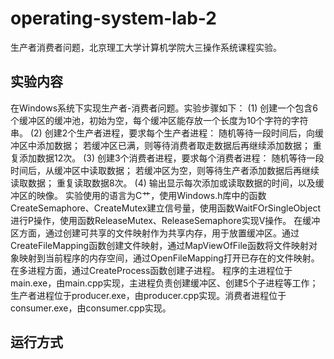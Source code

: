 # operating-system-lab-2
生产者消费者问题，北京理工大学计算机学院大三操作系统课程实验。
## 实验内容
在Windows系统下实现生产者-消费者问题。实验步骤如下：
(1) 创建一个包含6个缓冲区的缓冲池，初始为空，每个缓冲区能存放一个长度为10个字符的字符串。
(2) 创建2个生产者进程，要求每个生产者进程：
随机等待一段时间后，向缓冲区中添加数据；
若缓冲区已满，则等待消费者取走数据后再继续添加数据；
重复添加数据12次。
(3) 创建3个消费者进程，要求每个消费者进程：
随机等待一段时间后，从缓冲区中读取数据；
若缓冲区为空，则等待生产者添加数据后再继续读取数据；
重复读取数据8次。
(4) 输出显示每次添加或读取数据的时间，以及缓冲区的映像。
实验使用的语言为C艹，使用Windows.h库中的函数CreateSemaphore、CreateMutex建立信号量，使用函数WaitFOrSingleObject进行P操作，使用函数ReleaseMutex、ReleaseSemaphore实现V操作。
在缓冲区方面，通过创建可共享的文件映射作为共享内存，用于放置缓冲区。通过CreateFileMapping函数创建文件映射，通过MapViewOfFile函数将文件映射对象映射到当前程序的内存空间，通过OpenFileMapping打开已存在的文件映射。
在多进程方面，通过CreateProcess函数创建子进程。
程序的主进程位于main.exe，由main.cpp实现，主进程负责创建缓冲区、创建5个子进程等工作；生产者进程位于producer.exe，由producer.cpp实现。消费者进程位于consumer.exe，由consumer.cpp实现。

## 运行方式
